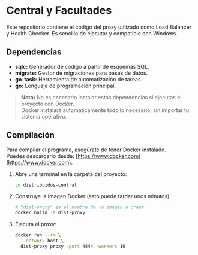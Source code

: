 # Central y Facultades

Este repositorio contiene el código del proxy utilizado como Load Balancer y Health Checker. Es sencillo de ejecutar y compatible con Windows.

## Dependencias

- **sqlc:** Generador de código a partir de esquemas SQL.
- **migrate:** Gestor de migraciones para bases de datos.
- **go-task:** Herramienta de automatización de tareas.
- **go:** Lenguaje de programación principal.

> **Nota:** No es necesario instalar estas dependencias si ejecutas el proyecto con Docker.  
> Docker instalará automáticamente todo lo necesario, sin importar tu sistema operativo.

## Compilación

Para compilar el programa, asegúrate de tener Docker instalado.  
Puedes descargarlo desde: [https://www.docker.com](https://www.docker.com).

1. Abre una terminal en la carpeta del proyecto:
    ```sh
    cd distribuidos-central
    ```
2. Construye la imagen Docker (esto puede tardar unos minutos):
    ```sh
    # "dist-proxy" es el nombre de la imagen a crear
    docker build -t dist-proxy .
    ```

3. Ejecuta el proxy:
    ```sh
    docker run --rm \
      --network host \
      dist-proxy proxy -port 4444 -workers 10
    ```
